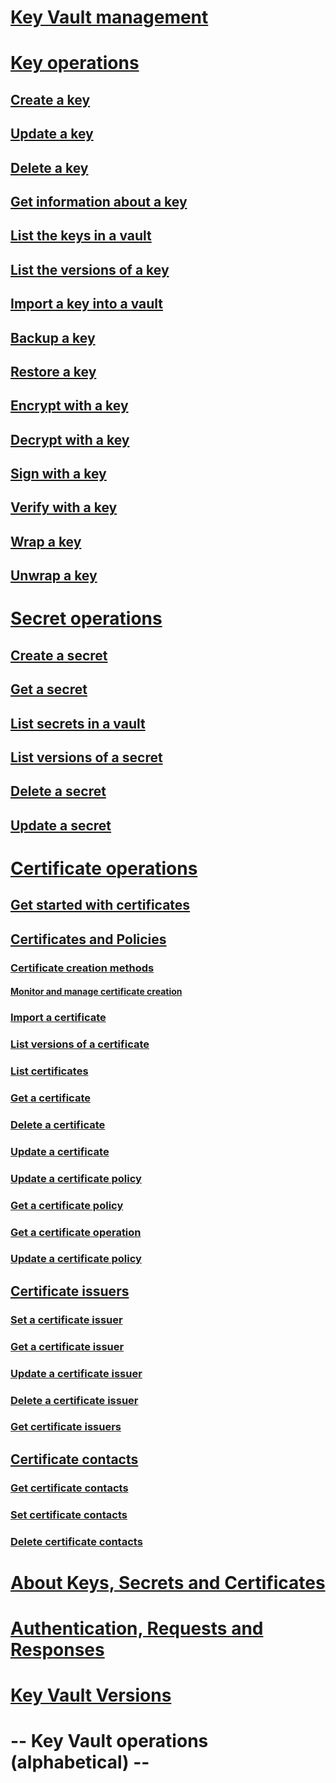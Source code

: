 # [Key Vault management](../../docs-ref-autogen/keyvault/Vaults.json)
# [Key operations](key-operations.md)
## [Create a key](../../docs-ref-autogen/keyvault/CreateKey.json)
## [Update a key](../../docs-ref-autogen/keyvault/UpdateKey.json)
## [Delete a key](../../docs-ref-autogen/keyvault/DeleteKey.json)
## [Get information about a key](../../docs-ref-autogen/keyvault/GetKey.json)
## [List the keys in a vault](../../docs-ref-autogen/keyvault/GetKeys.json)
## [List the versions of a key](../../docs-ref-autogen/keyvault/GetKeyVersions.json)
## [Import a key into a vault](../../docs-ref-autogen/keyvault/ImportKey.json)
## [Backup a key](../../docs-ref-autogen/keyvault/BackupKey.json)
## [Restore a key](../../docs-ref-autogen/keyvault/RestoreKey.json)
## [Encrypt with a key](../../docs-ref-autogen/keyvault/encrypt.json)
## [Decrypt with a key](../../docs-ref-autogen/keyvault/decrypt.json)
## [Sign with a key](../../docs-ref-autogen/keyvault/sign.json)
## [Verify with a key](../../docs-ref-autogen/keyvault/verify.json)
## [Wrap a key](../../docs-ref-autogen/keyvault/wrapKey.json)
## [Unwrap a key](../../docs-ref-autogen/keyvault/unwrapKey.json)
# [Secret operations](secret-operations.md)
## [Create a secret](../../docs-ref-autogen/keyvault/SetSecret.json)
## [Get a secret](../../docs-ref-autogen/keyvault/GetSecret.json)
## [List secrets in a vault](../../docs-ref-autogen/keyvault/GetSecrets.json)
## [List versions of a secret](../../docs-ref-autogen/keyvault/GetSecretVersions.json)
## [Delete a secret](../../docs-ref-autogen/keyvault/DeleteSecret.json)
## [Update a secret](../../docs-ref-autogen/keyvault/UpdateSecret.json)
# [Certificate operations](certificate-operations.md)
## [Get started with certificates](certificate-scenarios.md)
## [Certificates and Policies](certificates-and-policies.md)
### [Certificate creation methods](create-a-certificate.md)
#### [Monitor and manage certificate creation](create-certificate-scenarios.md)
### [Import a certificate](../../docs-ref-autogen/keyvault/ImportCertificate.json)
### [List versions of a certificate](../../docs-ref-autogen/keyvault/GetCertificateVersions.json)
### [List certificates](../../docs-ref-autogen/keyvault/GetCertificates.json)
### [Get a certificate](../../docs-ref-autogen/keyvault/GetCertificate.json)
### [Delete a certificate](../../docs-ref-autogen/keyvault/DeleteCertificate.json)
### [Update a certificate](../../docs-ref-autogen/keyvault/UpdateCertificate.json)
### [Update a certificate policy](../../docs-ref-autogen/keyvault/UpdateCertificatePolicy.json)
### [Get a certificate policy](../../docs-ref-autogen/keyvault/GetCertificatePolicy.json)
### [Get a certificate operation](../../docs-ref-autogen/keyvault/GetCertificateOperation.json)
### [Update a certificate policy](../../docs-ref-autogen/keyvault/UpdateCertificatePolicy.json)
## [Certificate issuers](certificate-issuers.md)
### [Set a certificate issuer](../../docs-ref-autogen/keyvault/SetCertificateIssuer.json)
### [Get a certificate issuer](../../docs-ref-autogen/keyvault/GetCertificateIssuer.json)
### [Update a certificate issuer](../../docs-ref-autogen/keyvault/UpdateCertificateIssuer.json)
### [Delete a certificate issuer](../../docs-ref-autogen/keyvault/DeleteCertificateIssuer.json)
### [Get certificate issuers](../../docs-ref-autogen/keyvault/GetCertificateIssuers.json)
## [Certificate contacts](certificate-contacts.md)
### [Get certificate contacts](../../docs-ref-autogen/keyvault/GetCertificateContacts.json)
### [Set certificate contacts](../../docs-ref-autogen/keyvault/SetCertificateContacts.json)
### [Delete certificate contacts](../../docs-ref-autogen/keyvault/DeleteCertificateContacts.json)
# [About Keys, Secrets and Certificates](about-keys--secrets-and-certificates.md)
# [Authentication, Requests and Responses](authentication--requests-and-responses.md)
# [Key Vault Versions](key-vault-versions.md)
# -- Key Vault operations (alphabetical) --
